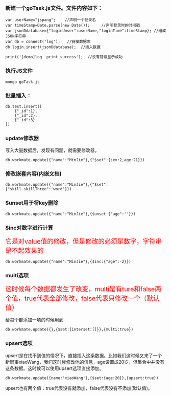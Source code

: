 ### 新建一个goTask.js文件。文件内容如下：

```
var userName="jspang";    //声明一个登录名
var timeStamp=Date.parse(new Date());     //声明登录时的时间戳
var jsonDdatabase={"loginUnser":userName,"loginTime":timeStamp}; //组成JSON字符串
var db = connect('log');   //链接数据库
db.login.insert(jsonDdatabase);  //插入数据

print('[demo]log  print success');  //没有错误显示成功
```

### 执行JS文件

```
mongo goTask.js
```


### 批量插入：

```
db.test.insert([
    {"_id":1},
    {"_id":2},
    {"_id":3}
])
```

### update修改器
写入大量数据后，发现有问题，就需要修改器。
```
db.workmate.update({"name":"MinJie"},{"$set":{sex:2,age:21}})
```

### 修改嵌套内容(内嵌文档)

```
db.workmate.update({"name":"MinJie"},{"$set":{"skill.skillThree":'word'}})
```

### $unset用于将key删除

```
db.workmate.update({"name":"MinJie"},{$unset:{"age":''}})
```

### $inc对数字进行计算

<span style='color:red;font-size:20px'>它是对value值的修改，但是修改的必须是数字，字符串是不起效果的</span>
```
db.workmate.update({"name":"MinJie"},{$inc:{"age":-2}})
```

### multi选项
<span style='color:red;font-size:20px'>这时候每个数据都发生了改变，multi是有ture和false两个值，true代表全部修改，false代表只修改一个（默认值）</span>

给每个都添加一项的时候用到

```
db.workmate.update({},{$set:{interset:[]}},{multi:true})
```

### upsert选项

upsert是在找不到值的情况下，直接插入这条数据。比如我们这时候又来了一个新同事xiaoWang，我们这时候修改他的信息，age设置成20岁，但集合中并没有这条数据。这时候可以使用upsert选项直接添加。

```
db.workmate.update({name:'xiaoWang'},{$set:{age:20}},{upsert:true})
```
upsert也有两个值：true代表没有就添加，false代表没有不添加(默认值)。
